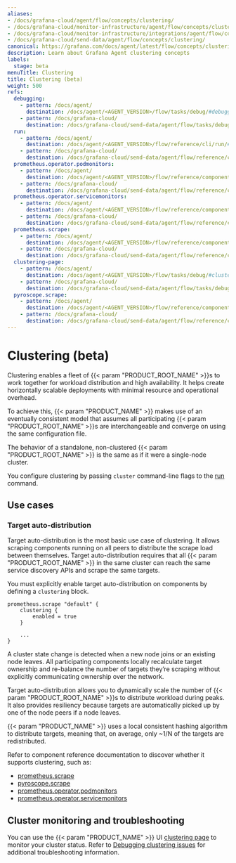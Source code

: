 ```yaml
---
aliases:
- /docs/grafana-cloud/agent/flow/concepts/clustering/
- /docs/grafana-cloud/monitor-infrastructure/agent/flow/concepts/clustering/
- /docs/grafana-cloud/monitor-infrastructure/integrations/agent/flow/concepts/clustering/
- /docs/grafana-cloud/send-data/agent/flow/concepts/clustering/
canonical: https://grafana.com/docs/agent/latest/flow/concepts/clustering/
description: Learn about Grafana Agent clustering concepts
labels:
  stage: beta
menuTitle: Clustering
title: Clustering (beta)
weight: 500
refs:
  debugging:
    - pattern: /docs/agent/
      destination: /docs/agent/<AGENT_VERSION>/flow/tasks/debug/#debugging-clustering-issues
    - pattern: /docs/grafana-cloud/
      destination: /docs/grafana-cloud/send-data/agent/flow/tasks/debug/#debugging-clustering-issues
  run:
    - pattern: /docs/agent/
      destination: /docs/agent/<AGENT_VERSION>/flow/reference/cli/run/#clustering-beta
    - pattern: /docs/grafana-cloud/
      destination: /docs/grafana-cloud/send-data/agent/flow/reference/cli/run/#clustering-beta
  prometheus.operator.podmonitors:
    - pattern: /docs/agent/
      destination: /docs/agent/<AGENT_VERSION>/flow/reference/components/prometheus.operator.podmonitors/#clustering-beta
    - pattern: /docs/grafana-cloud/
      destination: /docs/grafana-cloud/send-data/agent/flow/reference/components/prometheus.operator.podmonitors/#clustering-beta
  prometheus.operator.servicemonitors:
    - pattern: /docs/agent/
      destination: /docs/agent/<AGENT_VERSION>/flow/reference/components/prometheus.operator.servicemonitors/#clustering-beta
    - pattern: /docs/grafana-cloud/
      destination: /docs/grafana-cloud/send-data/agent/flow/reference/components/prometheus.operator.servicemonitors/#clustering-beta
  prometheus.scrape:
    - pattern: /docs/agent/
      destination: /docs/agent/<AGENT_VERSION>/flow/reference/components/prometheus.scrape/#clustering-beta
    - pattern: /docs/grafana-cloud/
      destination: /docs/grafana-cloud/send-data/agent/flow/reference/components/prometheus.scrape/#clustering-beta
  clustering-page:
    - pattern: /docs/agent/
      destination: /docs/agent/<AGENT_VERSION>/flow/tasks/debug/#clustering-page
    - pattern: /docs/grafana-cloud/
      destination: /docs/grafana-cloud/send-data/agent/flow/tasks/debug/#clustering-page
  pyroscope.scrape:
    - pattern: /docs/agent/
      destination: /docs/agent/<AGENT_VERSION>/flow/reference/components/pyroscope.scrape/#clustering-beta
    - pattern: /docs/grafana-cloud/
      destination: /docs/grafana-cloud/send-data/agent/flow/reference/components/pyroscope.scrape/#clustering-beta
---
```


# Clustering (beta)

Clustering enables a fleet of {{< param "PRODUCT_ROOT_NAME" >}}s to work together for workload distribution and high availability.
It helps create horizontally scalable deployments with minimal resource and operational overhead.

To achieve this, {{< param "PRODUCT_NAME" >}} makes use of an eventually consistent model that assumes all participating
{{< param "PRODUCT_ROOT_NAME" >}}s are interchangeable and converge on using the same configuration file.

The behavior of a standalone, non-clustered {{< param "PRODUCT_ROOT_NAME" >}} is the same as if it were a single-node cluster.

You configure clustering by passing `cluster` command-line flags to the [run](ref:run) command.

## Use cases

### Target auto-distribution

Target auto-distribution is the most basic use case of clustering.
It allows scraping components running on all peers to distribute the scrape load between themselves.
Target auto-distribution requires that all {{< param "PRODUCT_ROOT_NAME" >}} in the same cluster can reach the same service discovery APIs and scrape the same targets.

You must explicitly enable target auto-distribution on components by defining a `clustering` block.

```river
prometheus.scrape "default" {
    clustering {
        enabled = true
    }

    ...
}
```

A cluster state change is detected when a new node joins or an existing node leaves.
All participating components locally recalculate target ownership and re-balance the number of targets they’re scraping without explicitly communicating ownership over the network.

Target auto-distribution allows you to dynamically scale the number of {{< param "PRODUCT_ROOT_NAME" >}}s to distribute workload during peaks.
It also provides resiliency because targets are automatically picked up by one of the node peers if a node leaves.

{{< param "PRODUCT_NAME" >}} uses a local consistent hashing algorithm to distribute targets, meaning that, on average, only ~1/N of the targets are redistributed.

Refer to component reference documentation to discover whether it supports clustering, such as:

- [prometheus.scrape](ref:prometheus.scrape)
- [pyroscope.scrape](ref:pyroscope.scrape)
- [prometheus.operator.podmonitors](ref:prometheus.operator.podmonitors)
- [prometheus.operator.servicemonitors](ref:prometheus.operator.servicemonitors)

## Cluster monitoring and troubleshooting

You can use the {{< param "PRODUCT_NAME" >}} UI [clustering page](ref:clustering-page) to monitor your cluster status.
Refer to [Debugging clustering issues](ref:debugging) for additional troubleshooting information.

